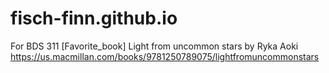 # fisch-finn.github.io
For BDS 311
[Favorite_book] Light from uncommon stars by Ryka Aoki
https://us.macmillan.com/books/9781250789075/lightfromuncommonstars
